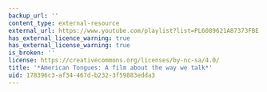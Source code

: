```yaml
---
backup_url: ''
content_type: external-resource
external_url: https://www.youtube.com/playlist?list=PL6089621A87373FBE
has_external_licence_warning: true
has_external_license_warning: true
is_broken: ''
license: https://creativecommons.org/licenses/by-nc-sa/4.0/
title: '*American Tongues: A film about the way we talk*'
uid: 178396c3-af34-467d-b232-3f59883edda3
---
```

